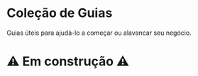 # Coleção de Guias

Guias úteis para ajudá-lo a começar ou alavancar seu negócio.

# ⚠️ Em construção ⚠️
